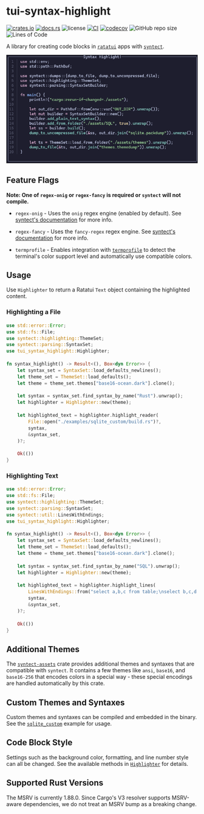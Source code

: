 # tui-syntax-highlight

[![crates.io](https://img.shields.io/crates/v/tui-syntax-highlight.svg?logo=rust)](https://crates.io/crates/tui-syntax-highlight)
[![docs.rs](https://img.shields.io/docsrs/tui-syntax-highlight?logo=rust)](https://docs.rs/tui-syntax-highlight)
![license](https://img.shields.io/badge/License-MIT%20or%20Apache%202-green.svg)
[![CI](https://github.com/aschey/tui-syntax-highlight/actions/workflows/ci.yml/badge.svg)](https://github.com/aschey/tui-syntax-highlight/actions/workflows/ci.yml)
[![codecov](https://codecov.io/gh/aschey/tui-syntax-highlight/graph/badge.svg?token=ytNY7qPY2x)](https://codecov.io/gh/aschey/tui-syntax-highlight)
![GitHub repo size](https://img.shields.io/github/repo-size/aschey/tui-syntax-highlight)
![Lines of Code](https://aschey.tech/tokei/github/aschey/tui-syntax-highlight)

A library for creating code blocks in
[`ratatui`](https://github.com/ratatui/ratatui) apps with
[`syntect`](https://github.com/trishume/syntect).

![screenshot](https://github.com/aschey/tui-syntax-highlight/blob/main/assets/screenshot.png?raw=true)

## Feature Flags

**Note: One of `regex-onig` or `regex-fancy` is required or `syntect` will not
compile.**

- `regex-onig` - Uses the `onig` regex engine (enabled by default). See
  [syntect's documentation](https://crates.io/crates/syntect) for more info.

- `regex-fancy` - Uses the `fancy-regex` regex engine. See
  [syntect's documentation](https://crates.io/crates/syntect) for more info.

- `termprofile` - Enables integration with
  [`termprofile`](https://crates.io/crates/termprofile) to detect the terminal's
  color support level and automatically use compatible colors.

## Usage

Use `Highlighter` to return a Ratatui `Text` object containing the highlighted
content.

### Highlighting a File

```rust
use std::error::Error;
use std::fs::File;
use syntect::highlighting::ThemeSet;
use syntect::parsing::SyntaxSet;
use tui_syntax_highlight::Highlighter;

fn syntax_highlight() -> Result<(), Box<dyn Error>> {
    let syntax_set = SyntaxSet::load_defaults_newlines();
    let theme_set = ThemeSet::load_defaults();
    let theme = theme_set.themes["base16-ocean.dark"].clone();

    let syntax = syntax_set.find_syntax_by_name("Rust").unwrap();
    let highlighter = Highlighter::new(theme);

    let highlighted_text = highlighter.highlight_reader(
        File::open("./examples/sqlite_custom/build.rs")?,
        syntax,
        &syntax_set,
    )?;

    Ok(())
}
```

### Highlighting Text

```rust
use std::error::Error;
use std::fs::File;
use syntect::highlighting::ThemeSet;
use syntect::parsing::SyntaxSet;
use syntect::util::LinesWithEndings;
use tui_syntax_highlight::Highlighter;

fn syntax_highlight() -> Result<(), Box<dyn Error>> {
    let syntax_set = SyntaxSet::load_defaults_newlines();
    let theme_set = ThemeSet::load_defaults();
    let theme = theme_set.themes["base16-ocean.dark"].clone();

    let syntax = syntax_set.find_syntax_by_name("SQL").unwrap();
    let highlighter = Highlighter::new(theme);

    let highlighted_text = highlighter.highlight_lines(
        LinesWithEndings::from("select a,b,c from table;\nselect b,c,d from table2;"),
        syntax,
        &syntax_set,
    )?;

    Ok(())
}
```

## Additional Themes

The [`syntect-assets`](https://crates.io/crates/syntect-assets) crate provides
additional themes and syntaxes that are compatible with `syntect`. It contains a
few themes like `ansi`, `base16`, and `base16-256` that encodes colors in a
special way - these special encodings are handled automatically by this crate.

## Custom Themes and Syntaxes

Custom themes and syntaxes can be compiled and embedded in the binary. See the
[`sqlite_custom`](https://github.com/aschey/tui-syntax-highlight/tree/main/examples/sqlite_custom)
example for usage.

## Code Block Style

Settings such as the background color, formatting, and line number style can all
be changed. See the available methods in
[`Highlighter`](https://docs.rs/tui_syntax_highlight/struct.Highlighter.html)
for details.

## Supported Rust Versions

The MSRV is currently 1.88.0. Since Cargo's V3 resolver supports MSRV-aware
dependencies, we do not treat an MSRV bump as a breaking change.
